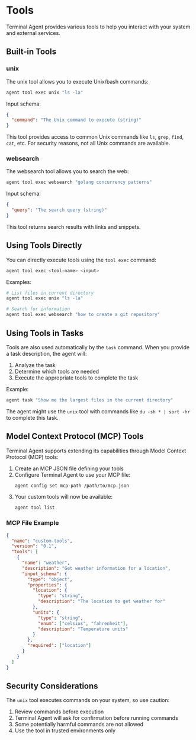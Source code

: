# Tools

Terminal Agent provides various tools to help you interact with your system and external services.

## Built-in Tools

### unix

The unix tool allows you to execute Unix/bash commands:

```sh
agent tool exec unix "ls -la"
```

Input schema:
```json
{
  "command": "The Unix command to execute (string)"
}
```

This tool provides access to common Unix commands like `ls`, `grep`, `find`, `cat`, etc. For security reasons, not all Unix commands are available.

### websearch

The websearch tool allows you to search the web:

```sh
agent tool exec websearch "golang concurrency patterns"
```

Input schema:
```json
{
  "query": "The search query (string)"
}
```

This tool returns search results with links and snippets.

## Using Tools Directly

You can directly execute tools using the `tool exec` command:

```sh
agent tool exec <tool-name> <input>
```

Examples:
```sh
# List files in current directory
agent tool exec unix "ls -la"

# Search for information
agent tool exec websearch "how to create a git repository"
```

## Using Tools in Tasks

Tools are also used automatically by the `task` command. When you provide a task description, the agent will:

1. Analyze the task
2. Determine which tools are needed
3. Execute the appropriate tools to complete the task

Example:
```sh
agent task "Show me the largest files in the current directory"
```

The agent might use the `unix` tool with commands like `du -sh * | sort -hr` to complete this task.

## Model Context Protocol (MCP) Tools

Terminal Agent supports extending its capabilities through Model Context Protocol (MCP) tools:

1. Create an MCP JSON file defining your tools
2. Configure Terminal Agent to use your MCP file:
   ```sh
   agent config set mcp-path /path/to/mcp.json
   ```
3. Your custom tools will now be available:
   ```sh
   agent tool list
   ```

### MCP File Example

```json
{
  "name": "custom-tools",
  "version": "0.1",
  "tools": [
    {
      "name": "weather",
      "description": "Get weather information for a location",
      "input_schema": {
        "type": "object",
        "properties": {
          "location": {
            "type": "string",
            "description": "The location to get weather for"
          },
          "units": {
            "type": "string",
            "enum": ["celsius", "fahrenheit"],
            "description": "Temperature units"
          }
        },
        "required": ["location"]
      }
    }
  ]
}
```

## Security Considerations

The `unix` tool executes commands on your system, so use caution:

1. Review commands before execution
2. Terminal Agent will ask for confirmation before running commands
3. Some potentially harmful commands are not allowed
4. Use the tool in trusted environments only
